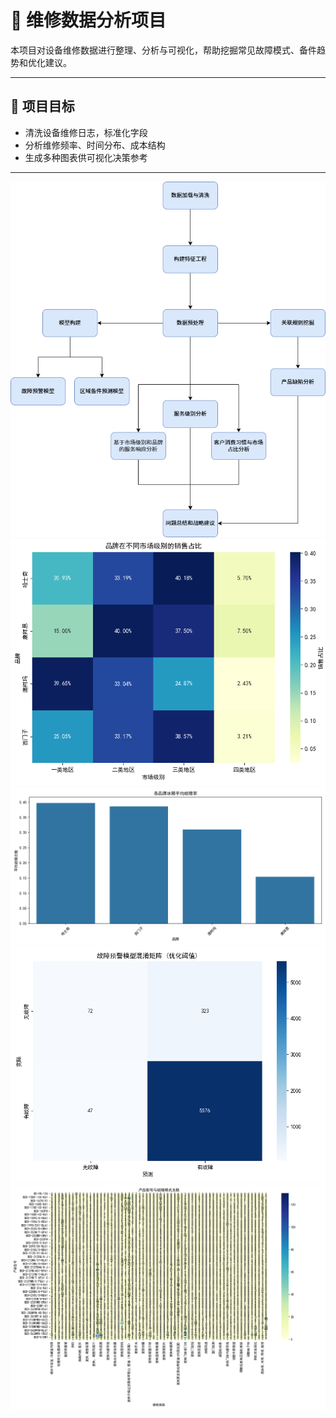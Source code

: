 # 🧾 维修数据分析项目

本项目对设备维修数据进行整理、分析与可视化，帮助挖掘常见故障模式、备件趋势和优化建议。

---

## 📌 项目目标

- 清洗设备维修日志，标准化字段
- 分析维修频率、时间分布、成本结构
- 生成多种图表供可视化决策参考

---
![模型流程](images/流程.png)
![市场占比](images/result1.png)
![故障率](images/result2.png)
![故障预警](images/result3.png)
![差异化服务](images/result4.png)
